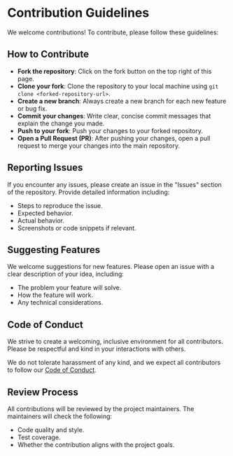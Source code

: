 # Contribution Guidelines

We welcome contributions! To contribute, please follow these guidelines:

## How to Contribute

- **Fork the repository**: Click on the fork button on the top right of this page.
- **Clone your fork**: Clone the repository to your local machine using `git clone <forked-repository-url>`.
- **Create a new branch**: Always create a new branch for each new feature or bug fix.
- **Commit your changes**: Write clear, concise commit messages that explain the change you made.
- **Push to your fork**: Push your changes to your forked repository.
- **Open a Pull Request (PR)**: After pushing your changes, open a pull request to merge your changes into the main repository.

## Reporting Issues

If you encounter any issues, please create an issue in the "Issues" section of the repository. Provide detailed information including:
- Steps to reproduce the issue.
- Expected behavior.
- Actual behavior.
- Screenshots or code snippets if relevant.

## Suggesting Features

We welcome suggestions for new features. Please open an issue with a clear description of your idea, including:
- The problem your feature will solve.
- How the feature will work.
- Any technical considerations.

## Code of Conduct

We strive to create a welcoming, inclusive environment for all contributors. Please be respectful and kind in your interactions with others. 

We do not tolerate harassment of any kind, and we expect all contributors to follow our [Code of Conduct](#).

## Review Process

All contributions will be reviewed by the project maintainers. The maintainers will check the following:
- Code quality and style.
- Test coverage.
- Whether the contribution aligns with the project goals.
